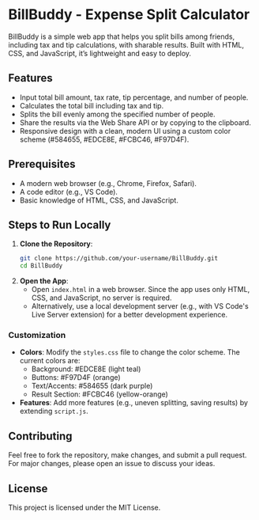 # BillBuddy - Expense Split Calculator

BillBuddy is a simple web app that helps you split bills among friends, including tax and tip calculations, with sharable results. Built with HTML, CSS, and JavaScript, it’s lightweight and easy to deploy.

## Features
- Input total bill amount, tax rate, tip percentage, and number of people.
- Calculates the total bill including tax and tip.
- Splits the bill evenly among the specified number of people.
- Share the results via the Web Share API or by copying to the clipboard.
- Responsive design with a clean, modern UI using a custom color scheme (#584655, #EDCE8E, #FCBC46, #F97D4F).


## Prerequisites
- A modern web browser (e.g., Chrome, Firefox, Safari).
- A code editor (e.g., VS Code).
- Basic knowledge of HTML, CSS, and JavaScript.

## Steps to Run Locally
1. **Clone the Repository**:
   ```bash
   git clone https://github.com/your-username/BillBuddy.git
   cd BillBuddy
   ```
2. **Open the App**:
   - Open `index.html` in a web browser. Since the app uses only HTML, CSS, and JavaScript, no server is required.
   - Alternatively, use a local development server (e.g., with VS Code's Live Server extension) for a better development experience.


### Customization
- **Colors**: Modify the `styles.css` file to change the color scheme. The current colors are:
  - Background: #EDCE8E (light teal)
  - Buttons: #F97D4F (orange)
  - Text/Accents: #584655 (dark purple)
  - Result Section: #FCBC46 (yellow-orange)
- **Features**: Add more features (e.g., uneven splitting, saving results) by extending `script.js`.

## Contributing
Feel free to fork the repository, make changes, and submit a pull request. For major changes, please open an issue to discuss your ideas.

## License
This project is licensed under the MIT License.

